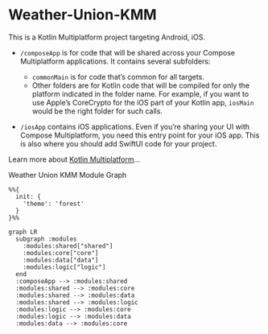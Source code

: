 # Weather-Union-KMM
This is a Kotlin Multiplatform project targeting Android, iOS.

* `/composeApp` is for code that will be shared across your Compose Multiplatform applications.
  It contains several subfolders:
  - `commonMain` is for code that’s common for all targets.
  - Other folders are for Kotlin code that will be compiled for only the platform indicated in the folder name.
    For example, if you want to use Apple’s CoreCrypto for the iOS part of your Kotlin app,
    `iosMain` would be the right folder for such calls.

* `/iosApp` contains iOS applications. Even if you’re sharing your UI with Compose Multiplatform, 
  you need this entry point for your iOS app. This is also where you should add SwiftUI code for your project.


Learn more about [Kotlin Multiplatform](https://www.jetbrains.com/help/kotlin-multiplatform-dev/get-started.html)…

Weather Union KMM Module Graph

```mermaid
%%{
  init: {
    'theme': 'forest'
  }
}%%

graph LR
  subgraph :modules
    :modules:shared["shared"]
    :modules:core["core"]
    :modules:data["data"]
    :modules:logic["logic"]
  end
  :composeApp --> :modules:shared
  :modules:shared --> :modules:core
  :modules:shared --> :modules:data
  :modules:shared --> :modules:logic
  :modules:logic --> :modules:core
  :modules:logic --> :modules:data
  :modules:data --> :modules:core
```